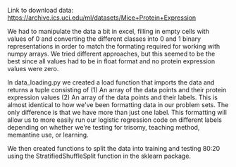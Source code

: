 Link to download data: https://archive.ics.uci.edu/ml/datasets/Mice+Protein+Expression

We had to manipulate the data a bit in excel, filling in empty cells with values of 0 and converting the different classes
into 0 and 1 binary representations in order to match the formating required for working with numpy arrays. We tried 
different approaches, but this seemed to be the best since all values had to be in float format and no protein expression
values were zero.

In data_loading.py we created a load function that imports the data and returns a tuple consisting of 
(1) An array of the data points and their protein expression values
(2) An array of the data points and their labels.
This is almost identical to how we've been formatting data in our problem sets. The only difference is that we have more than 
just one label. This formatting will allow us to more easily run our logistic regression code on different labels depending on 
whether we're testing for trisomy, teaching method, memantine use, or learning.

We then created functions to split the data into training and testing 80:20 using the StratifiedShuffleSplit function in
the sklearn package.
